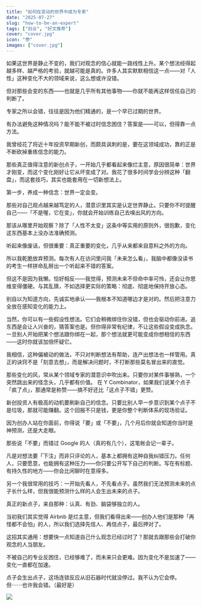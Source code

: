 ```yaml
---
title: "如何在变动的世界中成为专家"
date: "2025-07-27"
slug: "how-to-be-an-expert"
tags: ["创业", "好文推荐"]
cover: "cover.jpg"
icon: "😎"
images: ["cover.jpg"]
---
```

如果这世界是静止不变的，我们对观念的信心就能一路线性上升。某个想法经得起越多样、越严格的考验，就越可能是真的。许多人其实默默相信这一点——对「人性」这种变化不大的领域来说，这么想或许没错。



但对那些会变的东西——也就是几乎所有其他事物——你就不能再这样信任自己的判断了。



专家之所以会错，往往是因为他们精通的，是一个早已过期的世界。



有办法避免这种情况吗？能不能不被过时信念困住？答案是——可以，但得靠一点方法。



我曾经花了将近十年投资早期新创，而颇具讽刺的是，要在这领域成功，靠的正是不断砍掉重练信念的能力。



那些真正值得注意的新创点子，一开始几乎都看起来像烂主意，原因很简单：世界才刚变，而这个变化刚好让它从坏变成了对。我花了很多时间学会分辨这种「翻盘」，而这套技巧，其实也能套用在一切新想法上。



第一步，养成一种信念：世界一定会变。



那些对自己观点越来越笃定的人，潜意识里其实是认定世界静止。只要你不时提醒自己——「不是喔，它在变」，你就会开始训练自己去嗅出风的方向。



那该从哪里开始观察？除了「人性不太变」这条中等实用的原则外，很抱歉，变化这东西基本上没办法准确预测。



听起来像废话，但很重要：真正重要的变化，几乎从来都来自意料之外的方向。



所以我乾脆放弃预测。每次有人在访问里问我「未来怎么看」，我脑中都像没读书的考生一样拼命乱掰出一个听起来不错的答案。



但这不是因为我懒。恰好相反——我觉得，预测未来不但命中率可怜，还会让你思维变得僵硬。与其乱猜，不如选择更实际的策略：彻底、彻底地保持开放心态。



别自以为知道方向，先诚实地承认——我根本不知道哪边才是对的。然后把注意力全放在感知变化的能力上。



当然，你可以有一些假设性想法。它们会稍微绑住你没错，但也会驱动你前进。追东西是会让人兴奋的，猜答案也是。但你得非常有纪律，不让这些假设变成执念。
一旦别人开始把某个想法跟你绑在一起，那个想法就更可能变成你想相信的东西——这时你就该加倍怀疑它。



我相信，这种偏被动的做法，不只对判断想法有帮助，连产出想法也一样管用。真正的诀窍不是「刻意去想」，而是解决问题时，不打断那些莫名冒出来的直觉。



那些变化的风，常从某个领域专家的潜意识中吹出来。只要你对某件事够熟，一个突然跳出来的怪念头，几乎都有价值。
在 Y Combinator，如果我们说某个点子「疯了点」，那通常是称赞——搞不好还比「这点子不错」更赞。



新创投资人有极高的动机要刷新自己的信念。只要比别人早一步意识到某个点子不是垃圾，那就可能赚翻。这个回报不只是钱，更是你整个判断体系的现场验证。



因为创办人站在你面前，你得说「要」或「不要」，几个月后你就会知道你当时是神预测，还是大走眼。



那些说「不要」而错过 Google 的人（真的有几个），这笔帐会记一辈子。



凡是对想法要「下注」而非只评论的人，基本上都拥有这种自我纠错压力。任何人，只要愿意，也能拥有这种压力——你只要公开写下自己的判断。写在有标题、有持久性的地方——你会比闲聊时在意得多。



另一个我很常用的技巧：一开始先看人，不先看点子。虽然我们无法预测未来的点子长什么样，但我很能预测什么样的人会生出未来的点子。



真正的新点子，来自那种：认真、有劲、脑袋够独立的人。



当初我们其实觉得 Airbnb 是烂主意，但我们看得出来——创办人他们是那种「再怪都不会怕」的人，所以我们选择先信人、再信点子，最后押对了。



这招其实通用：想要快一点知道自己什么观念已经过时了？那就去跟那些会打破你观念的人当朋友。



不被自己的专业反困住，已经够难了，而未来只会更难。因为变化不是加速了——变化一直都在加速。



点子会生出点子，这场连锁反应从旧石器时代就没停过。我不认为它会停。
但⋯⋯也许我会错。（最好是）




![](https://prod-files-secure.s3.us-west-2.amazonaws.com/112d0858-5090-4d34-a606-b75eb8d65fd2/46476355-9cf3-4e99-9b7a-3531bc426380/1000202064.png?X-Amz-Algorithm=AWS4-HMAC-SHA256&X-Amz-Content-Sha256=UNSIGNED-PAYLOAD&X-Amz-Credential=ASIAZI2LB466X3J7QIGN%2F20251010%2Fus-west-2%2Fs3%2Faws4_request&X-Amz-Date=20251010T041549Z&X-Amz-Expires=3600&X-Amz-Security-Token=IQoJb3JpZ2luX2VjEEwaCXVzLXdlc3QtMiJGMEQCIDMexwMSIToTWYmbM%2F82R8QgGEW%2BCLaDfOpoHIg3AUowAiBbAUppJ6ZYxICjlwD79f5HFwTMlTNU52Zm8nK7ryWAniqIBAjl%2F%2F%2F%2F%2F%2F%2F%2F%2F%2F8BEAAaDDYzNzQyMzE4MzgwNSIMvf7FtXJycPjDYV5%2BKtwDsW8QzefvJqGoBuJj%2BiM8NnUrsTzkBJNOT81bdARH%2FmkZNygER36qE3Sf1CM7s03RvOjPleRIZrGeGtTGgcbkRQ5nhtQgE0bqzTD8XgIvB18UuY9J4qv1bKbNk4EeSsHlThB2L4KwKaszhHsbERgrUM%2F0D0ru3pX73AFqqbzhSPJWxjgxPs92Y8ckjwsNDmEpdgVpYNHGmy8wvXfhlVB27fEV92JRhWU1PMLf0IElykwAlh3rfrwGc7XXNV0XbcA4BTLeYUnA2ijWUOmNEmHRe4b%2F7hWTU8pFj6mWYuKegpsILuCXhYHeq%2BEtE%2BOhafnrYz2pgRBcOisk5yHfCXpirXG9H2RHlWuP%2Bgxcj18BJWsVSqXILyYbFLjmjYiQHmlVEG19qgrc6KKAx42ybZvaukfKVVKBjT1twv03Tf8o6p7U5QREKyqrjYfGnKOgzRArZn2hfW4FvmV1wjpiZiAYdLBS3jGkGSDFqvPlRtyXN1q3roI%2Fz6Ukq1WGvQF1iC8epsh59KnARlQmef7GrLwxTu5z2T9PgvXku0bJzUIKzHVieAgFvMwmPWna6K08r7AL6WKw36WXis%2Bq58UF6rvCPpbWbCQTQcPnM8xwsEvLU41O929wy4Rz1UnBOQ0w2%2FyhxwY6pgFNjdl%2BzVHxKiUx6WpCsx3wuw7IDhgQ1TGqE1a4vmYQzT9rbypr4GvftjdetAvHJ9wYYR%2BdDlqDVWrzt%2FGcc0g9O8VYpd6VX%2F1Hsyf4F%2BCGlf%2Bo93Fhqwii0j0g23NwCQFZO98StSIz0waT94U8sCMsSxR%2BrNTe%2Fh21zm5tjB0EKGNxJi5FsYSzLY7%2Fygacn7L0ILweDlZPCz%2FReZW21Mfya329zuDT&X-Amz-Signature=1b264026190bb61ad9cecdf25b98d42e5221996f9f3eb32056d3beec255d5b30&X-Amz-SignedHeaders=host&x-amz-checksum-mode=ENABLED&x-id=GetObject)

